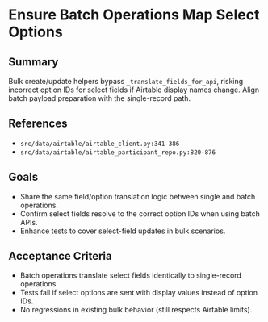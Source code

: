 # Ensure Batch Operations Map Select Options

## Summary
Bulk create/update helpers bypass `_translate_fields_for_api`, risking incorrect option IDs for select fields if Airtable display names change. Align batch payload preparation with the single-record path.

## References
- `src/data/airtable/airtable_client.py:341-386`
- `src/data/airtable/airtable_participant_repo.py:820-876`

## Goals
- Share the same field/option translation logic between single and batch operations.
- Confirm select fields resolve to the correct option IDs when using batch APIs.
- Enhance tests to cover select-field updates in bulk scenarios.

## Acceptance Criteria
- Batch operations translate select fields identically to single-record operations.
- Tests fail if select options are sent with display values instead of option IDs.
- No regressions in existing bulk behavior (still respects Airtable limits).

